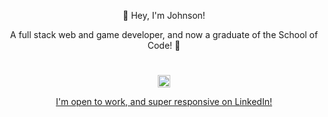 <p align="center">👋 Hey, I'm Johnson!</p>
<p align="center">
    A full stack web and game developer, and now a graduate of the School of Code! 🚀
</p>

<h1></h1>
<div align="center">
    <a href="https://linkedin.com/in/johnsonsingh" target="blank">
        <img src="https://raw.githubusercontent.com/rahuldkjain/github-profile-readme-generator/master/src/images/icons/Social/linked-in-alt.svg"
            alt="johnsonsingh" height="20" width="20" />
        <p>I'm open to work, and super responsive on LinkedIn!</p>
    </a>
</div>
